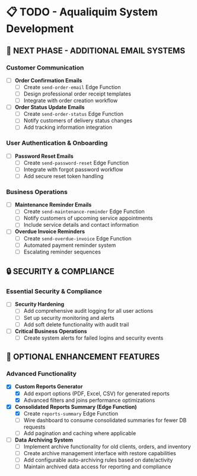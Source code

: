 # 📋 TODO - Aqualiquim System Development

## 🎯 **NEXT PHASE - ADDITIONAL EMAIL SYSTEMS**

### Customer Communication
- [ ] **Order Confirmation Emails** 
  - [ ] Create `send-order-email` Edge Function
  - [ ] Design professional order receipt templates
  - [ ] Integrate with order creation workflow
- [ ] **Order Status Update Emails**
  - [ ] Create `send-order-status` Edge Function  
  - [ ] Notify customers of delivery status changes
  - [ ] Add tracking information integration

### User Authentication & Onboarding  
- [ ] **Password Reset Emails**
  - [ ] Create `send-password-reset` Edge Function
  - [ ] Integrate with forgot password workflow
  - [ ] Add secure reset token handling

### Business Operations
- [ ] **Maintenance Reminder Emails**
  - [ ] Create `send-maintenance-reminder` Edge Function
  - [ ] Notify customers of upcoming service appointments
  - [ ] Include service details and contact information
- [ ] **Overdue Invoice Reminders**
  - [ ] Create `send-overdue-invoice` Edge Function
  - [ ] Automated payment reminder system
  - [ ] Escalating reminder sequences

## 🔒 **SECURITY & COMPLIANCE**

### Essential Security & Compliance
- [ ] **Security Hardening**
  - [ ] Add comprehensive audit logging for all user actions
  - [ ] Set up security monitoring and alerts
  - [ ] Add soft delete functionality with audit trail
- [ ] **Critical Business Operations**
  - [ ] Create system alerts for failed logins and security events
## 🌟 **OPTIONAL ENHANCEMENT FEATURES**

### Advanced Functionality
- [x] **Custom Reports Generator**
  - [x] Add export options (PDF, Excel, CSV) for generated reports
  - [x] Advanced filters and joins performance optimizations

- [x] **Consolidated Reports Summary (Edge Function)**
  - [x] Create `reports-summary` Edge Function
  - [ ] Wire dashboard to consume consolidated summaries for fewer DB requests
  - [ ] Add pagination and caching where applicable

- [ ] **Data Archiving System**
  - [ ] Implement archive functionality for old clients, orders, and inventory
  - [ ] Create archive management interface with restore capabilities
  - [ ] Add configurable auto-archiving rules based on date/activity
  - [ ] Maintain archived data access for reporting and compliance
